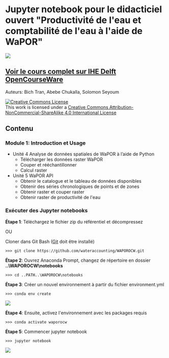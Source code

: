 # Jupyter notebook pour le didacticiel ouvert "Productivité de l'eau et comptabilité de l'eau à l'aide de WaPOR"
![](http://www.fao.org/typo3temp/pics/93f49ce381.jpg)
## [Voir le cours complet sur IHE Delft OpenCourseWare](https://ocw.un-ihe.org/course/view.php?id=117&section=0)

Auteurs: Bich Tran, Abebe Chukalla, Solomon Seyoum

<html>
  <head>
    <a rel="license" href="http://creativecommons.org/licenses/by-nc-sa/4.0/"><img alt="Creative Commons License" style="border-width:0" src="https://i.creativecommons.org/l/by-nc-sa/4.0/88x31.png" /></a><br />This work is licensed under a <a rel="license" href="http://creativecommons.org/licenses/by-nc-sa/4.0/">Creative Commons Attribution-NonCommercial-ShareAlike 4.0 International License</a>
  </head>
</html>

## Contenu

### Module 1: Introduction et Usage

- Unité 4 Analyse de données spatiales de WaPOR à l’aide de Python 
    * Télécharger les données raster WaPOR
    * Couper et rééchantillonner
    * Calcul raster
- Unité 5 WaPOR API
    * Obtenir le catalogue et le tableau de données disponibles
    * Obtenir des séries chronologiques de points et de zones
    * Obtenir raster et couper raster
    * Obtenir raster de productivité de l'eau 

### Exécuter des Jupyter notebooks 

**Étape 1**: Téléchargez le fichier zip du référentiel et décompressez 

OU

Cloner dans Git Bash ([Git](https://git-scm.com/) doit être installé)

    >>> git clone https://github.com/wateraccounting/WAPOROCW.git


**Étape 2**: Ouvrez Anaconda Prompt, changez de répertoire en dossier **..\WAPOROCW\notebooks**

    >>> cd ..PATH..\WAPOROCW\notebooks
    
**Étape 3**: Créer un nouvel environnement à partir du fichier environment.yml

    >>> conda env create
    
![](./create_env.PNG)

**Étape 4**: Ensuite, activez l'environnement avec les packages requis

    >>> conda activate waporocw
  
**Étape 5**: Commencer jupyter notebook

    >>> jupyter notebook
    
![](./activate_env.PNG)

